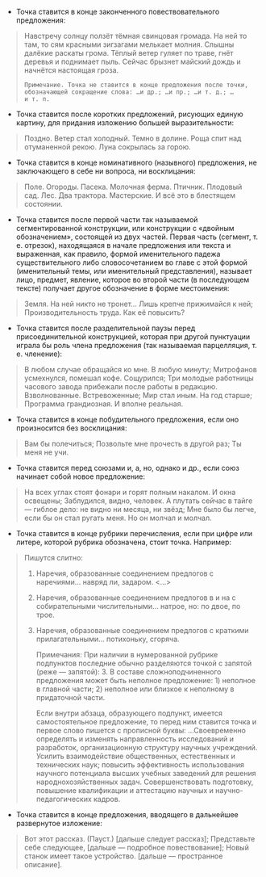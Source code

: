 - Точка ставится в конце законченного повествовательного предложения:
> Навстречу солнцу ползёт тёмная свинцовая громада. На ней то там, то сям красными зигзагами мелькает молния. Слышны далёкие раскаты грома. Тёплый ветер гуляет по траве, гнёт деревья и поднимает пыль. Сейчас брызнет майский дождь и начнётся настоящая гроза.
>
>     Примечание. Точка не ставится в конце предложения после точки, обозначающей сокращение слова: …и др.; …и пр.; …и т. д.; …и т. п.
>

- Точка ставится после коротких предложений, рисующих единую картину, для придания изложению большей выразительности:
> Поздно. Ветер стал холодный. Темно в долине. Роща спит над отуманенной рекою. Луна сокрылась за горою.

- Точка ставится в конце номинативного (назывного) предложения, не заключающего в себе ни вопроса, ни восклицания:
> Поле. Огороды. Пасека. Молочная ферма. Птичник. Плодовый сад. Лес. Два трактора. Мастерские. И всё это в блестящем состоянии.

- Точка ставится после первой части так называемой сегментированной конструкции, или конструкции с «двойным обозначением», состоящей из двух частей. Первая часть (сегмент, т. е. отрезок), находящаяся в начале предложения или текста и выраженная, как правило, формой именительного падежа существительного либо словосочетанием во главе с этой формой (именительный темы, или именительный представления), называет лицо, предмет, явление, которое во второй части (в последующем тексте) получает другое обозначение в форме местоимения:
> Земля. На ней никто не тронет… Лишь крепче прижимайся к ней; Производительность труда. Как её повысить?

- Точка ставится после разделительной паузы перед присоединительной конструкцией, которая при другой пунктуации играла бы роль члена предложения (так называемая парцелляция, т. е. членение):
> В любом случае обращайся ко мне. В любую минуту; Митрофанов усмехнулся, помешал кофе. Сощурился; Три молодые работницы часового завода прибежали после работы в редакцию. Взволнованные. Встревоженные; Мир стал иным. На год старше; Программа грандиозная. И вполне реальная.

- Точка ставится в конце побудительного предложения, если оно произносится без восклицания:
> Вам бы полечиться; Позвольте мне прочесть в другой раз; Ты меня не учи.

- Точка ставится перед союзами и, а, но, однако и др., если союз начинает собой новое предложение:
> На всех углах стоят фонари и горят полным накалом. И окна освещены; Заблудился, видно, человек. А плутать сейчас в тайге — гиблое дело: не видно ни месяца, ни звёзд; Мне было бы легче, если бы он стал ругать меня. Но он молчал и молчал.

- Точка ставится в конце рубрики перечисления, если при цифре или литере, которой рубрика обозначена, стоит точка. Например:
> Пишутся слитно:
> 1. Наречия, образованные соединением предлогов с наречиями… навряд ли, задаром. <…>
> 2. Наречия, образованные соединением предлогов в и на с собирательными числительными… натрое, но: по двое, по трое.
> 3. Наречия, образованные соединением предлогов с краткими прилагательными… потихоньку, сгоряча.
>
>     Примечания: 
>     При наличии в нумерованной рубрике подпунктов последние обычно разделяются точкой с запятой (реже — запятой):
>        3. В составе сложноподчиненного предложения может быть неполное предложение:
>           1) неполное в главной части;
>           2) неполное или близкое к неполному в придаточной части.
>
>     Если внутри абзаца, образующего подпункт, имеется самостоятельное предложение, то перед ним ставится точка и первое слово пишется с прописной буквы:
>     …Своевременно определять и изменять направленность исследований и разработок, организационную структуру научных учреждений. Усилить взаимодействие общественных, естественных и технических наук;
>     повысить эффективность использования научного потенциала высших учебных заведений для решения народнохозяйственных задач. Совершенствовать подготовку, повышение квалификации и аттестацию научных и научно-педагогических кадров.
>

- Точка ставится в конце предложения, вводящего в дальнейшее развернутое изложение:
> Вот этот рассказ. (Пауст.) [дальше следует рассказ]; Представьте себе следующее, [дальше — подробное повествование]; Новый станок имеет такое устройство. [дальше — пространное описание].
